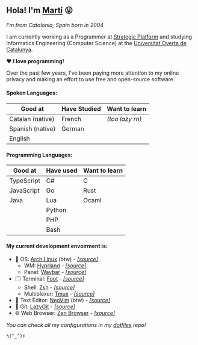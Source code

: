 ## Hola! I'm [Martí](https://m4rti.dev) 😛

*I'm from Catalonia, Spain born in 2004*

I am currently working as a Programmer at [Strategic Platform](https://strategicplatform.com/en/) 
and studying Informatics Engineering (Computer Science) at the 
[Universitat Overta de Catalunya](https://uoc.edu).

**❤️  I love programming!**

Over the past few years, I’ve been paying more 
attention to my online privacy and making an effort to use free and open-source 
software.

#### Spoken Languages:

| Good at          | Have Studied | Want to learn |
|------------------|--------------|---------------|
| Catalan (native) | French       | *(too lazy rn)* |
| Spanish (native) | German       | |
| English          |              | |

#### Programming Languages:

| Good at    | Have used | Want to learn |
|------------|-----------|---------------|
| TypeScript | C#        | C             |
| JavaScript | Go        | Rust          |
| Java       | Lua       | Ocaml         |
|            | Python    |               |
|            | PHP       |               |
|            | Bash      |               |

#### My current development envoirment is:

- 💾 OS: [Arch Linux](https://archlinux.org) (btw) - [*\[source\]*](https://github.com/archlinux)
    - WM: [Hyprland](https://hyprland.org) - [*\[source\]*](https://github.com/hyprwm/Hyprland)
    - Panel: [Waybar](https://github.com/Alexays/Waybar) - [*\[source\]*](https://github.com/Alexays/Waybar)
- 🗔  Terminal: [Foot](https://codeberg.org/dnkl/foot) - [*\[source\]*](https://codeberg.org/dnkl/foot)
    - Shell: [Zsh](https://www.zsh.org/) - [*\[source\]*](https://zsh.sourceforge.io/Arc/source.html)
    - Multiplexer: [Tmux](https://github.com/tmux/tmux/wiki) - [*\[source\]*](https://github.com/tmux/tmux)
- 📝 Text Editor: [NeoVim](https://neovim.io) (btw) - [*\[source\]*](https://github.com/neovim/neovim)
- 🧰 Git: [LazyGit](https://github.com/jesseduffield/lazygit/wiki) - [*\[source\]*](https://github.com/jesseduffield/lazygit)
- 🌐 Web Browser: [Zen Browser](https://zen-browser/desktop) - [*\[source\]*](https://github.com/zen-browser/desktop)

*You can check all my configurations in my [dotfiles](https://github.com/m4rti21/dotfiles) repo!*

```
٩(^‿^)۶
```

